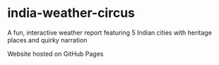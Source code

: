 # india-weather-circus
A fun, interactive weather report featuring 5 Indian cities with heritage places and quirky narration

Website hosted on GitHub Pages
